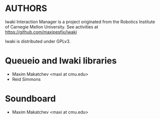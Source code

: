 AUTHORS
=======

Iwaki Interaction Manager is a project originated from the Robotics Institute of Carnegie Mellon University. See activities at https://github.com/maxipesfix/iwaki

Iwaki is distributed under GPLv3. 

# Queueio and Iwaki libraries

  - Maxim Makatchev &lt;maxi at cmu.edu&gt;  
  - Reid Simmons

# Soundboard

  - Maxim Makatchev &lt;maxi at cmu.edu&gt;
